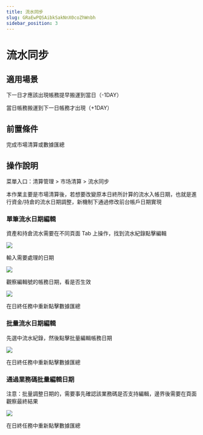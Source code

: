 ```yaml
---
title: 流水同步
slug: GRaEwPQSAibkSakNnX0coZhWnbh
sidebar_position: 3
---
```



# 流水同步

## 適用場景

下一日才應該出現帳務提早搬運到當日（-1DAY）

當日帳務搬運到下一日帳務才出現（+1DAY）

## 前置條件

完成市場清算或數據匯總

## 操作說明

菜單入口：清算管理  &gt; 市场清算  &gt; 流水同步

本作業主要是市場清算後，若想要改變原本日終所計算的流水入帳日期，也就是進行資金/持倉的流水日期調整，新機制下通過修改前台帳戶日期實現

### 單筆流水日期編輯

資產和持倉流水需要在不同頁面 Tab 上操作，找到流水紀錄點擊編輯

<img src="/assets/JYLlbmOhRo9w1Zx74PocGwQqnzc.png" src-width="3344" src-height="1404" align="center"/>

輸入需要處理的日期

<img src="/assets/X38Jb8ixPotJeGxFpINcN1iFnIc.png" src-width="3368" src-height="1308" align="center"/>

觀察編輯號的帳務日期，看是否生效

<img src="/assets/RbBgbfUMWougIlxKDd5cuQcNnPc.png" src-width="3368" src-height="1308" align="center"/>

在日終任務中重新點擊數據匯總

### 批量流水日期編輯

先選中流水紀錄，然後點擊批量編輯帳務日期

<img src="/assets/NTdHbtdsroblM4xKKtZcuyXWnxh.png" src-width="3344" src-height="1456" align="center"/>

在日終任務中重新點擊數據匯總

### 通過業務碼批量編輯日期

注意：批量調整日期的，需要事先確認該業務碼是否支持編輯，邊界後需要在頁面觀察最終結果

<img src="/assets/WMzhbZI9roU5mrxsu6ycdC6tnxd.png" src-width="3356" src-height="1344" align="center"/>

在日終任務中重新點擊數據匯總

